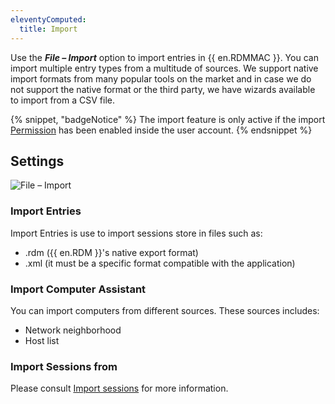 ```yaml
---
eleventyComputed:
  title: Import
---
```

Use the ***File – Import*** option to import entries in {{ en.RDMMAC }}. You can import multiple entry types from a multitude of sources. We support native import formats from many popular tools on the market and in case we do not support the native format or the third party, we have wizards available to import from a CSV file.

{% snippet, "badgeNotice" %}
The import feature is only active if the import [Permission](/rdm/mac/commands/administration/user-management/permissions/) has been enabled inside the user account.
{% endsnippet %}

## Settings

![File – Import](https://cdnweb.devolutions.net/docs/docs_en_rdm_mac_clip10313.png)

### Import Entries

Import Entries is use to import sessions store in files such as:

* .rdm ({{ en.RDM }}'s native export format)
* .xml (it must be a specific format compatible with the application)

### Import Computer Assistant

You can import computers from different sources. These sources includes:

* Network neighborhood
* Host list

### Import Sessions from

Please consult [Import sessions](/rdm/mac/commands/file/import/sessions/) for more information.

